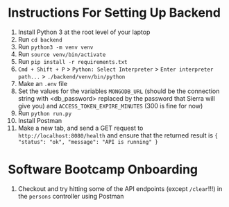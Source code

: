 # Instructions For Setting Up Backend

1. Install Python 3 at the root level of your laptop
2. Run ```cd backend```
3. Run ```python3 -m venv venv```
4. Run ```source venv/bin/activate```
5. Run ```pip install -r requirements.txt```
6. ```Cmd + Shift + P``` > ```Python: Select Interpreter``` > ```Enter interpreter path...``` > ```./backend/venv/bin/python```
7. Make an ```.env``` file
8. Set the values for the variables ```MONGODB_URL``` (should be the connection string with <db_password> replaced by the password that Sierra will give you) and ```ACCESS_TOKEN_EXPIRE_MINUTES``` (300 is fine for now)
9. Run ```python run.py```
10. Install Postman
11. Make a new tab, and send a GET request to ```http://localhost:8080/health``` and ensure that the returned result is ```{
    "status": "ok",
    "message": "API is running"
}```

# Software Bootcamp Onboarding

1. Checkout and try hitting some of the API endpoints (except ```/clear```!!!) in the ```persons``` controller using Postman